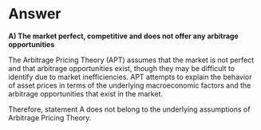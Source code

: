 

# Answer

**A) The market perfect, competitive and does not offer any arbitrage opportunities**

The Arbitrage Pricing Theory (APT) assumes that the market is not perfect and that arbitrage opportunities exist, though they may be difficult to identify due to market inefficiencies. APT attempts to explain the behavior of asset prices in terms of the underlying macroeconomic factors and the arbitrage opportunities that exist in the market.

Therefore, statement A does not belong to the underlying assumptions of Arbitrage Pricing Theory.